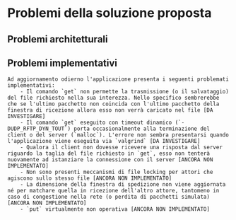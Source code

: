 # Problemi della soluzione proposta
## Problemi architetturali
    
## Problemi implementativi
    Ad aggiornamento odierno l'applicazione presenta i seguenti problemati implementativi:
        - Il comando `get` non permette la trasmissione (o il salvataggio) del file richiesto nella sua interezza. Nello specifico sembrerebbe che se l'ultimo pacchetto non coincida con l'ultimo pacchetto della finestra di ricezione allora esso non verrà caricato nel file [DA INVESTIGARE]
        - Il comando `get` eseguito con timeout dinamico (`-DUDP_RFTP_DYN_TOUT`) porta occasionalmente alla terminazione del client o del server (`malloc`). L'errore non sembra presentarsi quando l'applicazione viene eseguita via `valgrind` [DA INVESTIGARE]
        - Qualora il client non dovesse ricevere una risposta dal server riguardo la taglia del file richiesto in `get`, esso non tenterà nuovamente ad istanziare la connessione con il server [ANCORA NON IMPLEMENTATO]
        - Non sono presenti meccanismi di file locking per attori che agiscono sullo stesso file [ANCORA NON IMPLEMENTATO]
        - La dimensione della finestra di spedizione non viene aggiornata né per matchare quella in ricezione dell'altro attore, tantomeno in caso di congestione nella rete (o perdita di pacchetti simulata) [ANCORA NON IMPLEMENTATO]
        - `put` virtualmente non operativa [ANCORA NON IMPLEMENTATO]
